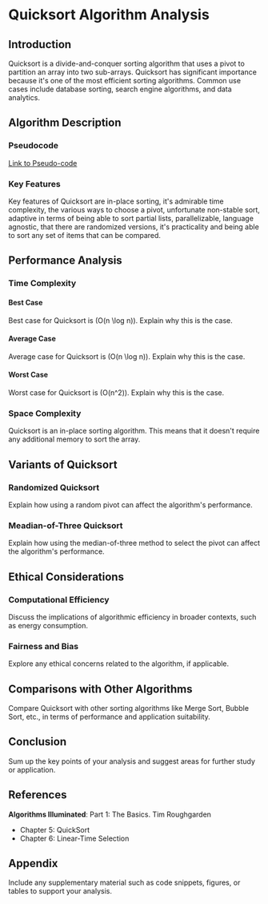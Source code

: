 # Quicksort Algorithm Analysis

## Introduction
Quicksort is a divide-and-conquer sorting algorithm that uses a pivot to partition an array into two sub-arrays. Quicksort has significant importance because it's one of the most efficient sorting algorithms. Common use cases include database sorting, search engine algorithms, and data analytics.

## Algorithm Description

### Pseudocode
[Link to Pseudo-code](https://github.com/bennyp85/sit320-advanced-algorithms/blob/master/module%2010/medean-of-3.md)

### Key Features
Key features of Quicksort are in-place sorting, it's admirable time complexity, the various ways to choose a pivot, unfortunate non-stable sort, adaptive in terms of being able to sort partial lists, parallelizable, language agnostic, that there are randomized versions, it's practicality and being able to sort any set of items that can be compared.

## Performance Analysis

### Time Complexity

#### Best Case
Best case for Quicksort is \(O(n \log n)\). Explain why this is the case.

#### Average Case
Average case for Quicksort is \(O(n \log n)\). Explain why this is the case.

#### Worst Case
Worst case for Quicksort is \(O(n^2)\). Explain why this is the case.

### Space Complexity
Quicksort is an in-place sorting algorithm. This means that it doesn't require any additional memory to sort the array. 

## Variants of Quicksort

### Randomized Quicksort
Explain how using a random pivot can affect the algorithm's performance.

### Meadian-of-Three Quicksort
Explain how using the median-of-three method to select the pivot can affect the algorithm's performance.

## Ethical Considerations

### Computational Efficiency
Discuss the implications of algorithmic efficiency in broader contexts, such as energy consumption.

### Fairness and Bias
Explore any ethical concerns related to the algorithm, if applicable.

## Comparisons with Other Algorithms
Compare Quicksort with other sorting algorithms like Merge Sort, Bubble Sort, etc., in terms of performance and application suitability.

## Conclusion
Sum up the key points of your analysis and suggest areas for further study or application.

## References
**Algorithms Illuminated**: Part 1: The Basics. Tim Roughgarden
 - Chapter 5: QuickSort
 - Chapter 6: Linear-Time Selection

## Appendix
Include any supplementary material such as code snippets, figures, or tables to support your analysis.
